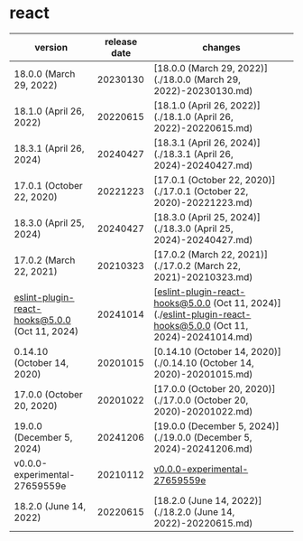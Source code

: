 # react	


|version|release date|changes|
|---|---|---|
|18.0.0 (March 29, 2022)|20230130|[18.0.0 (March 29, 2022)](./18.0.0 (March 29, 2022)-20230130.md)|
|18.1.0 (April 26, 2022)|20220615|[18.1.0 (April 26, 2022)](./18.1.0 (April 26, 2022)-20220615.md)|
|18.3.1 (April 26, 2024)|20240427|[18.3.1 (April 26, 2024)](./18.3.1 (April 26, 2024)-20240427.md)|
|17.0.1 (October 22, 2020)|20221223|[17.0.1 (October 22, 2020)](./17.0.1 (October 22, 2020)-20221223.md)|
|18.3.0 (April 25, 2024)|20240427|[18.3.0 (April 25, 2024)](./18.3.0 (April 25, 2024)-20240427.md)|
|17.0.2 (March 22, 2021)|20210323|[17.0.2 (March 22, 2021)](./17.0.2 (March 22, 2021)-20210323.md)|
|eslint-plugin-react-hooks@5.0.0 (Oct 11, 2024)|20241014|[eslint-plugin-react-hooks@5.0.0 (Oct 11, 2024)](./eslint-plugin-react-hooks@5.0.0 (Oct 11, 2024)-20241014.md)|
|0.14.10 (October 14, 2020)|20201015|[0.14.10 (October 14, 2020)](./0.14.10 (October 14, 2020)-20201015.md)|
|17.0.0 (October 20, 2020)|20201022|[17.0.0 (October 20, 2020)](./17.0.0 (October 20, 2020)-20201022.md)|
|19.0.0 (December 5, 2024)|20241206|[19.0.0 (December 5, 2024)](./19.0.0 (December 5, 2024)-20241206.md)|
|v0.0.0-experimental-27659559e|20210112|[v0.0.0-experimental-27659559e](./v0.0.0-experimental-27659559e-20210112.md)|
|18.2.0 (June 14, 2022)|20220615|[18.2.0 (June 14, 2022)](./18.2.0 (June 14, 2022)-20220615.md)|

